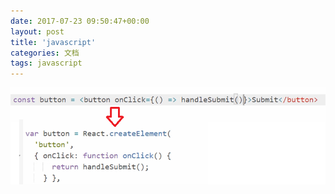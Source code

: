 ```yaml
---
date: 2017-07-23 09:50:47+00:00
layout: post
title: 'javascript'
categories: 文档
tags: javascript
---
```



![](../assets/arrow-function.png)